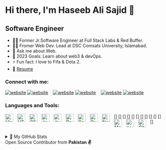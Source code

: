 
# Hi there, I'm Haseeb Ali Sajid 👋 

## Software Engineer

- 👨‍💻 Former Jr.Software Engineer at Full Stack Labs & Red Buffer.
- 👨‍💻 Fromer Web Dev. Lead at DSC Comsats University, Islamabad.
- 💬 Ask me about Web.
- 🥅 2023 Goals: Learn about web3 & devOps.
- ⚡ Fun fact: I love to Fifa & Dota 2.
- 🔗 [Resume](https://docs.google.com/document/d/1Iob5JxtqKwZyOUfs2R_HsdrA2bLem0myI9bK9lYVJBY/edit)


### Connect with me:

[![website](https://raw.githubusercontent.com/haseebalisajid/codeSTACKr/master/img/twitter-light.svg)](https://twitter.com/iam_haseebali#gh-light-mode-only)
[![website](https://raw.githubusercontent.com/haseebalisajid/codeSTACKr/master/img/twitter-light.svg)](https://twitter.com/iam_haseebali#gh-dark-mode-only)
&nbsp;&nbsp;
[![website](https://raw.githubusercontent.com/haseebalisajid/codeSTACKr/master/img/linkedin-light.svg)](https://www.linkedin.com/in/haseeb-ali-720531149/#gh-light-mode-only)
[![website](https://raw.githubusercontent.com/haseebalisajid/codeSTACKr/master/img/linkedin-light.svg)](https://www.linkedin.com/in/haseeb-ali-720531149/#gh-dark-mode-only)
&nbsp;&nbsp;
[![website](https://raw.githubusercontent.com/haseebalisajid/codeSTACKr/master/img/instagram-light.svg)](https://www.instagram.com/cb_snaps1/#gh-light-mode-only)
[![website](https://raw.githubusercontent.com/haseebalisajid/codeSTACKr/master/img/instagram-light.svg)](https://www.instagram.com/cb_snaps1/#gh-dark-mode-only)

### Languages and Tools:

[<img align="left" alt="Visual Studio Code" width="26px" src="https://cdn.jsdelivr.net/gh/devicons/devicon/icons/vscode/vscode-original.svg" style="padding-right:10px;" />]
[<img align="left" alt="HTML5" width="26px" src="https://cdn.jsdelivr.net/gh/devicons/devicon/icons/html5/html5-original.svg" style="padding-right:10px;" />]
[<img align="left" alt="CSS3" width="26px" src="https://cdn.jsdelivr.net/gh/devicons/devicon/icons/css3/css3-original.svg" style="padding-right:10px;" />]
[<img align="left" alt="JavaScript" width="26px" src="https://cdn.jsdelivr.net/gh/devicons/devicon/icons/javascript/javascript-original.svg" style="padding-right:10px;" />]
[<img align="left" alt="JavaScript" width="26px" src="https://cdn.jsdelivr.net/gh/devicons/devicon/icons/typescript/typescript-original.svg" style="padding-right:10px;" />]
[<img align="left" alt="React" width="26px" src="https://cdn.jsdelivr.net/gh/devicons/devicon/icons/react/react-original.svg" style="padding-right:10px;" />]
[<img align="left" alt="Gatsby" width="26px" src="https://user-images.githubusercontent.com/29199730/167189720-e9d60a01-2e4e-4515-bb70-84badd58ef00.svg" style="padding-right:10px;" />]
[<img align="left" alt="GraphQL" width="26px" src="https://cdn.jsdelivr.net/gh/devicons/devicon/icons/graphql/graphql-plain.svg" style="padding-right:10px;" />]
[<img align="left" alt="Node.js" width="26px" src="https://cdn.jsdelivr.net/gh/devicons/devicon/icons/nodejs/nodejs-original.svg" style="padding-right:10px;" />]
[<img align="left" alt="MongoDB" width="26px" src="https://cdn.jsdelivr.net/gh/devicons/devicon/icons/mongodb/mongodb-original.svg" style="padding-right:10px;" />]
[<img align="left" alt="postgresql" width="26px" src="https://cdn.jsdelivr.net/gh/devicons/devicon/icons/postgresql/postgresql-original.svg" style="padding-right:10px;" />]
[<img align="left" alt="Git" width="26px" src="https://cdn.jsdelivr.net/gh/devicons/devicon/icons/git/git-original.svg" style="padding-right:10px;" />]
<br />
<br />
<details>
<summary>📝 My GitHub Stats</summary>
<br>

[![haseeb's github stats](https://github-readme-stats.vercel.app/api/?username=haseebalisajid&show_icons=true&title_color=fff&icon_color=79ff97&text_color=9f9f9f&bg_color=151515)

</details>
Open Source Contributor from <b>Pakistan<b> ✌️

[twitter]: https://twitter.com/iam_haseebali
[linkedin]: https://www.linkedin.com/in/haseeb-ali-720531149/
[facebook]: https://www.facebook.com/CBthecomputerguy/
[frontend]:https://www.frontendmentor.io/profile/haseebalisajid
[portfolio]:https://cb-portfolio.netlify.app/
